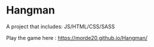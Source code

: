 # Hangman
A project that includes: JS/HTML/CSS/SASS

Play the game here :
https://morde20.github.io/Hangman/
